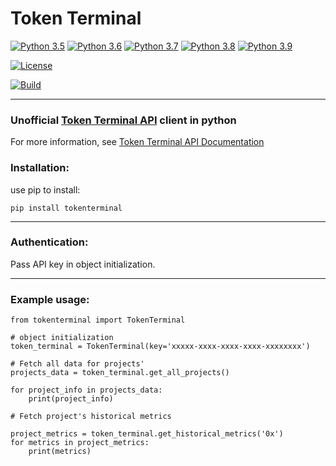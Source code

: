 # Token Terminal

[![Python 3.5](https://img.shields.io/badge/python-3.5-blue.svg)](https://www.python.org/downloads/release/python-350/)
[![Python 3.6](https://img.shields.io/badge/python-3.6-blue.svg)](https://www.python.org/downloads/release/python-360/)
[![Python 3.7](https://img.shields.io/badge/python-3.7-blue.svg)](https://www.python.org/downloads/release/python-370/)
[![Python 3.8](https://img.shields.io/badge/python-3.8-blue.svg)](https://www.python.org/downloads/release/python-380/)
[![Python 3.9](https://img.shields.io/badge/python-3.9-blue.svg)](https://www.python.org/downloads/release/python-390/)

[![License](https://img.shields.io/badge/License-Apache%202.0-blue.svg)](https://opensource.org/licenses/Apache-2.0)

[![Build](https://github.com/itzmestar/tokenterminal/actions/workflows/python-package.yml/badge.svg?branch=main)](https://github.com/itzmestar/tokenterminal/actions/workflows/python-package.yml)

-------

### Unofficial [Token Terminal API](https://www.tokenterminal.com/) client in python

For more information, see [Token Terminal API Documentation](https://docs.tokenterminal.com/)

### Installation:

use pip to install:

``` 
pip install tokenterminal
```

-----------

### Authentication:

Pass API key in object initialization.

-----------

### Example usage:

```
from tokenterminal import TokenTerminal

# object initialization
token_terminal = TokenTerminal(key='xxxxx-xxxx-xxxx-xxxx-xxxxxxxx')

# Fetch all data for projects' 
projects_data = token_terminal.get_all_projects()

for project_info in projects_data:
    print(project_info)

# Fetch project's historical metrics

project_metrics = token_terminal.get_historical_metrics('0x')
for metrics in project_metrics:
    print(metrics)
```